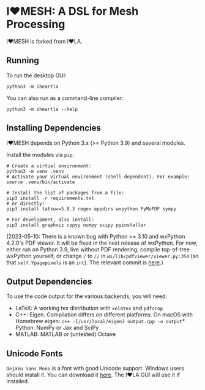 # I❤️MESH: A DSL for Mesh Processing

I❤️MESH is forked from I❤️LA.

## Running

To run the desktop GUI:

    python3 -m iheartla

You can also run as a command-line compiler:

    python3 -m iheartla --help

## Installing Dependencies

I❤️MESH depends on Python 3.x (>= Python 3.9) and several modules.

Install the modules via `pip`:

    # Create a virtual environment:
    python3 -m venv .venv
    # Activate your virtual environment (shell dependent). For example:
    source .venv/bin/activate
    
    # Install the list of packages from a file:
    pip3 install -r requirements.txt
    # or directly:
    pip3 install tatsu==5.8.3 regex appdirs wxpython PyMuPDF sympy
    
    # For development, also install:
    pip3 install graphviz cppyy numpy scipy pyinstaller

(2023-05-10: There is a known bug with Python >= 3.10 and wxPython 4.2.0's PDF viewer. It will be fixed in the next release of wxPython. For now, either run on Python 3.9, live without PDF rendering, compile top-of-tree wxPython yourself, or change `/` to `//` in `wx/lib/pdfviewer/viewer.py:354` (so that `self.Ypagepixels` is an `int`). The relevant commit is [here](https://github.com/wxWidgets/Phoenix/commit/aa4394773a8696444ce5d8a90273d67796e499d0).)

## Output Dependencies

To use the code output for the various backends, you will need:

* LaTeX: A working tex distribution with `xelatex` and `pdfcrop`
* C++: Eigen. Compilation differs on different platforms. On macOS with Homebrew eigen: `c++ -I/usr/local/eigen3 output.cpp -o output`* Python: NumPy or Jax and SciPy
* MATLAB: MATLAB or (untested) Octave

## Unicode Fonts

`DejaVu Sans Mono` is a font with good Unicode support. Windows users should install it. You can download it [here](https://dejavu-fonts.github.io/Download.html). The I❤️LA GUI will use it if installed.
